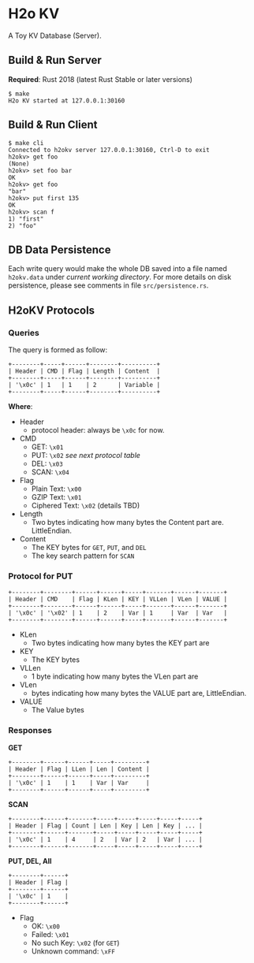 # H2o KV

A Toy KV Database (Server).

## Build & Run Server

**Required**: Rust 2018 (latest Rust Stable or later versions)

```
$ make
H2o KV started at 127.0.0.1:30160
```

## Build & Run Client

```
$ make cli
Connected to h2okv server 127.0.0.1:30160, Ctrl-D to exit
h2okv> get foo
(None)
h2okv> set foo bar
OK
h2okv> get foo
"bar"
h2okv> put first 135
OK
h2okv> scan f
1) "first"
2) "foo"
```

## DB Data Persistence

Each write query would make the whole DB saved into a file named `h2okv.data`
under *current working directory*. For more details on disk persistence,
please see comments in file `src/persistence.rs`.

## H2oKV Protocols

### Queries

The query is formed as follow:

    +--------+-----+------+--------+----------+
    | Header | CMD | Flag | Length | Content  |
    +--------+-----+------+--------+----------+
    | '\x0c' | 1   | 1    | 2      | Variable |
    +--------+-----+------+--------+----------+

**Where**:

- Header
    - protocol header: always be `\x0c` for now.
- CMD
    - GET: `\x01`
    - PUT: `\x02` *see next protocol table*
    - DEL: `\x03`
    - SCAN: `\x04`
- Flag
    - Plain Text: `\x00`
    - GZIP Text: `\x01`
    - Ciphered Text: `\x02` (details TBD)
- Length
    - Two bytes indicating how many bytes the Content part are. LittleEndian.
- Content
    - The KEY bytes for `GET`, `PUT`, and `DEL`
    - The key search pattern for `SCAN`

### Protocol for PUT

    +--------+--------+------+------+-----+-------+------+-------+
    | Header | CMD    | Flag | KLen | KEY | VLLen | VLen | VALUE |
    +--------+--------+------+------+-----+-------+------+-------+
    | '\x0c' | '\x02' | 1    | 2    | Var | 1     | Var  | Var   |
    +--------+--------+------+------+-----+-------+------+-------+

- KLen
    - Two bytes indicating how many bytes the KEY part are
- KEY
    - The KEY bytes
- VLLen
    - 1 byte indicating how many bytes the VLen part are
- VLen
    - bytes indicating how many bytes the VALUE part are, LittleEndian.
- VALUE
    - The Value bytes

### Responses

**GET**

    +--------+------+------+-----+---------+
    | Header | Flag | LLen | Len | Content |
    +--------+------+------+-----+---------+
    | '\x0c' | 1    | 1    | Var | Var     |
    +--------+------+------+-----+---------+

**SCAN**

    +--------+------+-------+-----+-----+-----+-----+-----+
    | Header | Flag | Count | Len | Key | Len | Key | ... |
    +--------+------+-------+-----+-----+-----+-----+-----+
    | '\x0c' | 1    | 4     | 2   | Var | 2   | Var | ... |
    +--------+------+-------+-----+-----+-----+-----+-----+

**PUT, DEL, All**

    +--------+------+
    | Header | Flag |
    +--------+------+
    | '\x0c' | 1    |
    +--------+------+

- Flag
    - OK: `\x00`
    - Failed: `\x01`
    - No such Key: `\x02` (for `GET`)
    - Unknown command: `\xFF`

